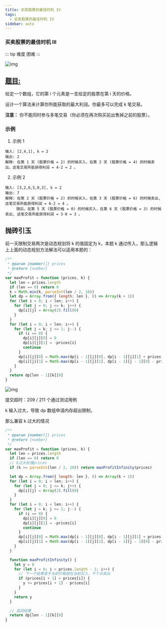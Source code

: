 ```yaml
---
title: 买卖股票的最佳时机 IV
tags:
  - 买卖股票的最佳时机 IV
sidebar: auto
---
```


### 买卖股票的最佳时机 III

::: tip 难度
困难
:::

![img](http://qiniu.gaowenju.com/leecode/banner/more-008.jpg)

## [题目:](https://leetcode-cn.com/problems/best-time-to-buy-and-sell-stock-iv/)

给定一个数组，它的第 i 个元素是一支给定的股票在第 i 天的价格。

设计一个算法来计算你所能获取的最大利润。你最多可以完成 k 笔交易。

**注意：** 你不能同时参与多笔交易（你必须在再次购买前出售掉之前的股票）。

### 示例

1. 示例 1

```
输入: [2,4,1], k = 2
输出: 2
解释: 在第 1 天 (股票价格 = 2) 的时候买入，在第 2 天 (股票价格 = 4) 的时候卖出，这笔交易所能获得利润 = 4-2 = 2 。
```

2. 示例 2

```
输入: [3,2,6,5,0,3], k = 2
输出: 7
解释: 在第 2 天 (股票价格 = 2) 的时候买入，在第 3 天 (股票价格 = 6) 的时候卖出, 这笔交易所能获得利润 = 6-2 = 4 。
     随后，在第 5 天 (股票价格 = 0) 的时候买入，在第 6 天 (股票价格 = 3) 的时候卖出, 这笔交易所能获得利润 = 3-0 = 3 。
```

## 抛砖引玉

前一天限制交易两次是动态规划将 k 的值固定为 k，本题 k 通过传入，那么逻辑上上面的动态规划方法解法可以适用本题的：

```javascript
/**
 * @param {number[]} prices
 * @return {number}
 */
var maxProfit = function (prices, k) {
  let len = prices.length
  if (len == 0) return 0
  k = Math.min(k, parseInt(len / 2, 10))
  let dp = Array.from({ length: len }, () => Array(k + 1))
  for (let i = 0; i < len; i++) {
    for (let j = 0; j <= k; j++) {
      dp[i][j] = Array(2).fill(0)
    }
  }
  for (let i = 0; i < len; i++) {
    for (let j = k; j >= 1; j--) {
      if (i == 0) {
        dp[i][j][0] = 0
        dp[i][j][1] = -prices[i]
        continue
      }
      dp[i][j][0] = Math.max(dp[i - 1][j][0], dp[i - 1][j][1] + prices[i])
      dp[i][j][1] = Math.max(dp[i - 1][j][1], dp[i - 1][j - 1][0] - prices[i])
    }
  }
  return dp[len - 1][k][0]
}
```

![img](http://qiniu.gaowenju.com/leecode/more-008-01.png)

提交超时：209 / 211 个通过测试用例

k 输入过大，导致 dp 数组申请内存超出限制，

那么兼容 k 过大的情况

```javascript
/**
 * @param {number[]} prices
 * @return {number}
 */
var maxProfit = function (prices, k) {
  let len = prices.length
  if (len == 0) return 0
  // k过大处理prices
  if (k >= parseInt(len / 2, 10)) return maxProfitInfinity(prices)

  let dp = Array.from({ length: len }, () => Array(k + 1))
  for (let i = 0; i < len; i++) {
    for (let j = 0; j <= k; j++) {
      dp[i][j] = Array(2).fill(0)
    }
  }
  for (let i = 0; i < len; i++) {
    for (let j = k; j >= 1; j--) {
      if (i == 0) {
        dp[i][j][0] = 0
        dp[i][j][1] = -prices[i]
        continue
      }
      dp[i][j][0] = Math.max(dp[i - 1][j][0], dp[i - 1][j][1] + prices[i])
      dp[i][j][1] = Math.max(dp[i - 1][j][1], dp[i - 1][j - 1][0] - prices[i])
    }
  }

  function maxProfitInfinity() {
    let y = 0
    for (let i = 0; i < prices.length - 1; i++) {
      // 下一个结果高于当前价格就在当前买入，下个点卖出
      if (prices[i + 1] > prices[i]) {
        y += prices[i + 1] - prices[i]
      }
    }
    return y
  }

  // 返回结果
  return dp[len - 1][k][0]
}
```
